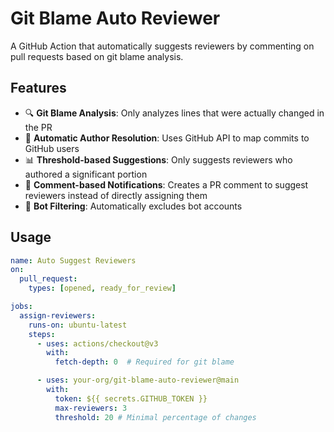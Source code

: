 # Git Blame Auto Reviewer

A GitHub Action that automatically suggests reviewers by commenting on pull requests based on git blame analysis.

## Features

- 🔍 **Git Blame Analysis**: Only analyzes lines that were actually changed in the PR
- 👤 **Automatic Author Resolution**: Uses GitHub API to map commits to GitHub users
- 📊 **Threshold-based Suggestions**: Only suggests reviewers who authored a significant portion
- 💬 **Comment-based Notifications**: Creates a PR comment to suggest reviewers instead of directly assigning them
- 🤖 **Bot Filtering**: Automatically excludes bot accounts

## Usage

```yaml
name: Auto Suggest Reviewers
on:
  pull_request:
    types: [opened, ready_for_review]

jobs:
  assign-reviewers:
    runs-on: ubuntu-latest
    steps:
      - uses: actions/checkout@v3
        with:
          fetch-depth: 0  # Required for git blame

      - uses: your-org/git-blame-auto-reviewer@main
        with:
          token: ${{ secrets.GITHUB_TOKEN }}
          max-reviewers: 3
          threshold: 20 # Minimal percentage of changes
